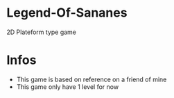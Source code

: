 # Legend-Of-Sananes
2D Plateform type game
# Infos
- This game is based on reference on a friend of mine
- This game only have 1 level for now
